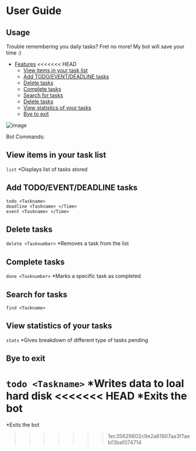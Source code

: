 # User Guide

## Usage
Trouble remembering you daily tasks? Fret no more! My bot will save your time :)

* [Features](#features)
<<<<<<< HEAD
    * [View items in your task list](#adding-a-todo-todo)
    * [Add TODO/EVENT/DEADLINE tasks](#adding-a-deadline-deadline)
    * [Delete tasks](#adding-a-event-event)
    * [Complete tasks](#listing-all-task-list)
    * [Search for tasks](#marking-a-task-as-done-done-index)
    * [Delete tasks](#deleting-a-task-delete-index)
    * [View statistics of your tasks](#show-all-commands-help)
    * [Bye to exit](#show-tasks-of-certain-priority-show-priority-level)

![image](https://github.com/rehmmann/ip/blob/master/docs/Ui.png)

Bot Commands:

## View items in your task list
```list```
*Displays list of tasks stored
## Add TODO/EVENT/DEADLINE tasks
```
todo <Taskname>
deadline <Taskname> </Time>
event <Taskname> </Time>
```
## Delete tasks
```delete <Tasknumber>```
*Removes a task from the list
## Complete tasks
```done <Tasknumber>```
*Marks a specific task as completed
## Search for tasks
```find <Taskname>```
## View statistics of your tasks
```stats```
*Gives breakdown of different type of tasks pending
## Bye to exit
```todo <Taskname>```
*Writes data to loal hard disk
<<<<<<< HEAD
*Exits the bot
=======
*Exits the bot
>>>>>>> 1ec35629802c9e2a61807aa3f7aebf3baf074714
